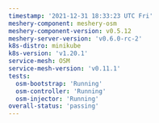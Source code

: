 ```yaml
---
timestamp: '2021-12-31 18:33:23 UTC Fri'
meshery-component: meshery-osm
meshery-component-version: v0.5.12
meshery-server-version: 'v0.6.0-rc-2'
k8s-distro: minikube
k8s-version: 'v1.20.1'
service-mesh: OSM
service-mesh-version: 'v0.11.1'
tests:
  osm-bootstrap: 'Running'
  osm-controller: 'Running'
  osm-injector: 'Running'
overall-status: 'passing'
---
```

